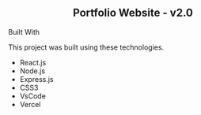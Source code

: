 <h2 align="center">
  Portfolio Website - v2.0<br/>
</h2>

Built With

This project was built using these technologies.

- React.js
- Node.js
- Express.js
- CSS3
- VsCode
- Vercel
